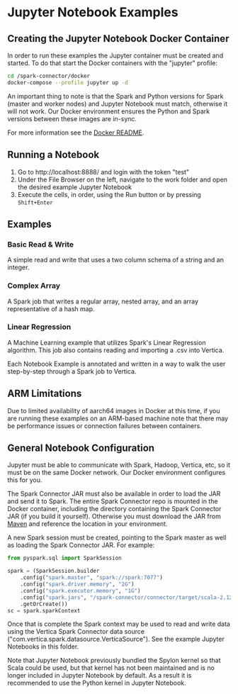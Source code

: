 # Jupyter Notebook Examples

## Creating the Jupyter Notebook Docker Container

In order to run these examples the Jupyter container must be created and started.  To do that start the Docker containers with the "jupyter" profile:
```sh
cd /spark-connector/docker
docker-compose --profile jupyter up -d
```

An important thing to note is that the Spark and Python versions for Spark (master and worker nodes) and Jupyter Notebook must match, otherwise it will not work.  Our Docker environment ensures the Python and Spark versions between these images are in-sync.

For more information see the [Docker README](/docker/README.md).

## Running a Notebook

1. Go to http://localhost:8888/ and login with the token "test"
2. Under the File Browser on the left, navigate to the work folder and open the desired example Jupyter Notebook
3. Execute the cells, in order, using the Run button or by pressing `Shift+Enter`

## Examples

### Basic Read & Write

A simple read and write that uses a two column schema of a string and an integer.

### Complex Array

A Spark job that writes a regular array, nested array, and an array representative of a hash map.

### Linear Regression

A Machine Learning example that utilizes Spark's Linear Regression algorithm. This job also contains reading and importing a .csv into Vertica.

Each Notebook Example is annotated and written in a way to walk the user step-by-step through a Spark job to Vertica.

## ARM Limitations

Due to limited availability of aarch64 images in Docker at this time, if you are running these examples on an ARM-based machine note that there may be performance issues or connection failures between containers.

## General Notebook Configuration

Jupyter must be able to communicate with Spark, Hadoop, Vertica, etc, so it must be on the same Docker network.  Our Docker environment configures this for you. 

The Spark Connector JAR must also be available in order to load the JAR and send it to Spark.  The entire Spark Connector repo is mounted in the Docker container, including the directory containing the Spark Connector JAR (if you build it yourself).  Otherwise you must download the JAR from [Maven](https://mvnrepository.com/artifact/com.vertica.spark/vertica-spark) and reference the location in your environment.

A new Spark session must be created, pointing to the Spark master as well as loading the Spark Connector JAR.  For example:
```py
from pyspark.sql import SparkSession

spark = (SparkSession.builder
    .config("spark.master", "spark://spark:7077")
    .config("spark.driver.memory", "2G")
    .config("spark.executor.memory", "1G")
    .config("spark.jars", "/spark-connector/connector/target/scala-2.12/spark-vertica-connector-assembly-<VERSION>.jar")
    .getOrCreate())
sc = spark.sparkContext
```

Once that is complete the Spark context may be used to read and write data using the Vertica Spark Connector data source ("com.vertica.spark.datasource.VerticaSource").  See the example Jupyter Notebooks in this folder.

Note that Jupyter Notebook previously bundled the Spylon kernel so that Scala could be used, but that kernel has not been maintained and is no longer included in Jupyter Notebook by default.  As a result it is recommended to use the Python kernel in Jupyter Notebook.
